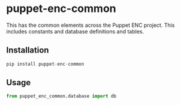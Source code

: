 # puppet-enc-common

This has the common elements across the Puppet ENC project. This includes constants and database definitions and tables.

## Installation

```python
pip install puppet-enc-common
```

## Usage

```python
from puppet_enc_common.database import db
```